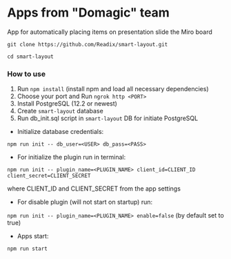 # Apps from "Domagic" team
App for automatically placing items on presentation slide the Miro board

`git clone https://github.com/Readix/smart-layout.git`

`cd smart-layout`

### How to use
1) Run `npm install` (install npm and load all necessary dependencies)
2) Choose your port and Run `ngrok http <PORT>`
3) Install PostgreSQL (12.2 or newest)
4) Create `smart-layout` database
5) Run db_init.sql script in `smart-layout` DB for initiate PostgreSQL
- Initialize database credentials:

`npm run init -- db_user=<USER> db_pass=<PASS>`

- For initialize the plugin run in terminal:

`npm run init -- plugin_name=<PLUGIN_NAME> client_id=CLIENT_ID client_secret=CLIENT_SECRET`

where CLIENT_ID and CLIENT_SECRET from the app settings

- For disable plugin (will not start on startup) run:

`npm run init -- plugin_name=<PLUGIN_NAME> enable=false` (by default set to true)

- Apps start:

`npm run start`
